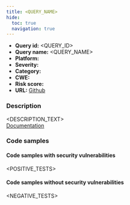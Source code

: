```yaml
---
title: <QUERY_NAME>
hide:
  toc: true
  navigation: true
---
```


<style>
  .highlight .hll {
    background-color: #ff171742;
  }
  .md-content {
    max-width: 1100px;
    margin: 0 auto;
  }
</style>

-   **Query id:** <QUERY_ID>
-   **Query name:** <QUERY_NAME>
-   **Platform:** <PLATFORM>
-   **Severity:** <SEVERITY>
-   **Category:** <CATEGORY>
-   **CWE:** <CWE>
-   **Risk score:** <RISKSCORE>
-   **URL:** [Github](<GITHUB_URL>)

### Description
<DESCRIPTION_TEXT><br>
[Documentation](<DESCRIPTION_URL>)

### Code samples
#### Code samples with security vulnerabilities
<POSITIVE_TESTS>

#### Code samples without security vulnerabilities
<NEGATIVE_TESTS>
